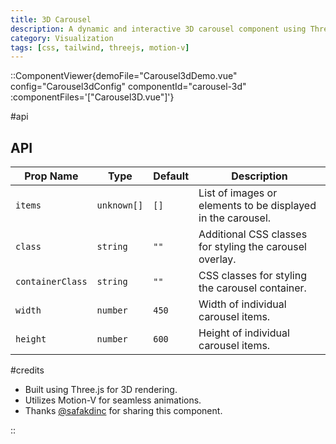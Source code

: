 ```yaml
---
title: 3D Carousel
description: A dynamic and interactive 3D carousel component using Three.js and Motion-V, allowing smooth infinite rotation and user-controlled interactions.
category: Visualization
tags: [css, tailwind, threejs, motion-v]
---
```


::ComponentViewer{demoFile="Carousel3dDemo.vue" config="Carousel3dConfig" componentId="carousel-3d" :componentFiles='["Carousel3D.vue"]'}

#api

## API

| Prop Name        | Type        | Default | Description                                                 |
| ---------------- | ----------- | ------- | ----------------------------------------------------------- |
| `items`          | `unknown[]` | `[]`    | List of images or elements to be displayed in the carousel. |
| `class`          | `string`    | `""`    | Additional CSS classes for styling the carousel overlay.    |
| `containerClass` | `string`    | `""`    | CSS classes for styling the carousel container.             |
| `width`          | `number`    | `450`   | Width of individual carousel items.                         |
| `height`         | `number`    | `600`   | Height of individual carousel items.                        |

#credits

- Built using Three.js for 3D rendering.
- Utilizes Motion-V for seamless animations.
- Thanks [@safakdinc](https://github.com/safakdinc) for sharing this component.

::
